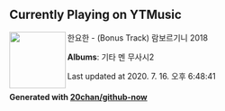## Currently Playing on YTMusic

[<img align="left" width="100" src="https://lh3.googleusercontent.com/_2CGX0p0-MhmHS8wixz9oRrzEIrZC_-yPoRgsn03-0OG9Dmu4LOnh0jDYd91g_dy3flOUGiNrO9yBgA">](https://music.youtube.com/channel/UCUSEX4zhRyAOYF1yYzf2klw)

한요한 - (Bonus Track) 람보르기니 2018

**Albums**: 기타 멘 무사시2

Last updated at 2020. 7. 16. 오후 6:48:41

#### Generated with [20chan/github-now](https://github.com/20chan/github-now)


<!--
**20chan/20chan** is a ✨ _special_ ✨ repository because its `README.md` (this file) appears on your GitHub profile.

Here are some ideas to get you started:

- 🔭 I’m currently working on ...
- 🌱 I’m currently learning ...
- 👯 I’m looking to collaborate on ...
- 🤔 I’m looking for help with ...
- 💬 Ask me about ...
- 📫 How to reach me: ...
- 😄 Pronouns: ...
- ⚡ Fun fact: ...
-->
